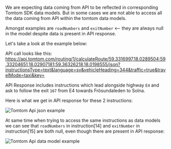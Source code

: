 We are expecting data coming from API to be reflected in corresponding Tomtom SDK data models. 
But in some cases we are not able to access all the data coming from API within the tomtom data models. 

Amongst examples are `roadNumbers` and `exitNumber` <-- they are always null in the model despite data is present in API response. 

Let's take a look at the example below: 

API call looks like this: https://api.tomtom.com/routing/1/calculateRoute/59.3316997,18.0289504:59.33204651,18.02907181:59.36326218,18.0198555/json?instructionsType=text&language=sv&vehicleHeading=344&traffic=true&travelMode=taxi&key=

API Response includes instructions which lead alongside highway `E4` and ask to follow the exit `167` from E4 towards Frösundaleden to Solna.

Here is what we get in API response for these 2 instructions: 

![Tomtom Api json example]()

At same time when trying to access the same instructions as data models we can see that `roadNumbers` in instruction[14] and `exitNumber` in instruction[15] are both null, even though there are present in API response:

![Tomtom Api data model example]()